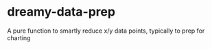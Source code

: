 # dreamy-data-prep
A pure function to smartly reduce x/y data points, typically to prep for charting
